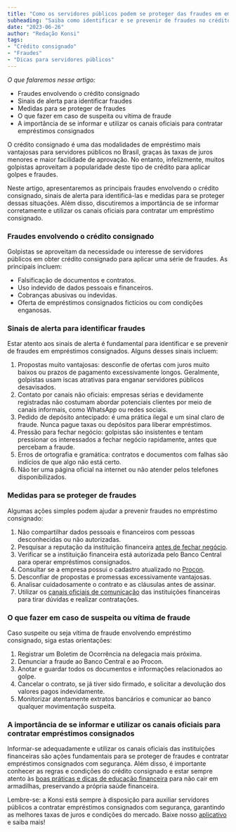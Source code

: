 ```yaml
---
title: "Como os servidores públicos podem se proteger das fraudes em empréstimos consignados"
subheading: "Saiba como identificar e se prevenir de fraudes no crédito consignado."
date: "2023-06-26"
author: "Redação Konsi"
tags:
- "Crédito consignado"
- "Fraudes"
- "Dicas para servidores públicos"
---
```


_O que falaremos nesse artigo:_
- Fraudes envolvendo o crédito consignado
- Sinais de alerta para identificar fraudes
- Medidas para se proteger de fraudes
- O que fazer em caso de suspeita ou vítima de fraude
- A importância de se informar e utilizar os canais oficiais para contratar empréstimos consignados

O crédito consignado é uma das modalidades de empréstimo mais vantajosas para servidores públicos no Brasil, graças às taxas de juros menores e maior facilidade de aprovação. No entanto, infelizmente, muitos golpistas aproveitam a popularidade deste tipo de crédito para aplicar golpes e fraudes. 

Neste artigo, apresentaremos as principais fraudes envolvendo o crédito consignado, sinais de alerta para identificá-las e medidas para se proteger dessas situações. Além disso, discutiremos a importância de se informar corretamente e utilizar os canais oficiais para contratar um empréstimo consignado.

### Fraudes envolvendo o crédito consignado

Golpistas se aproveitam da necessidade ou interesse de servidores públicos em obter crédito consignado para aplicar uma série de fraudes. As principais incluem:

- Falsificação de documentos e contratos.
- Uso indevido de dados pessoais e financeiros.
- Cobranças abusivas ou indevidas.
- Oferta de empréstimos consignados fictícios ou com condições enganosas.

### Sinais de alerta para identificar fraudes

Estar atento aos sinais de alerta é fundamental para identificar e se prevenir de fraudes em empréstimos consignados. Alguns desses sinais incluem:

1. Propostas muito vantajosas: desconfie de ofertas com juros muito baixos ou prazos de pagamento excessivamente longos. Geralmente, golpistas usam iscas atrativas para enganar servidores públicos desavisados. 
2. Contato por canais não oficiais: empresas sérias e devidamente registradas não costumam abordar potenciais clientes por meio de canais informais, como WhatsApp ou redes sociais. 
3. Pedido de depósito antecipado: é uma prática ilegal e um sinal claro de fraude. Nunca pague taxas ou depósitos para liberar empréstimos.
4. Pressão para fechar negócio: golpistas são insistentes e tentam pressionar os interessados a fechar negócio rapidamente, antes que percebam a fraude.
5. Erros de ortografia e gramática: contratos e documentos com falhas são indícios de que algo não está certo.
6. Não ter uma página oficial na internet ou não atender pelos telefones disponibilizados.

### Medidas para se proteger de fraudes

Algumas ações simples podem ajudar a prevenir fraudes no empréstimo consignado:

1. Não compartilhar dados pessoais e financeiros com pessoas desconhecidas ou não autorizadas.
2. Pesquisar a reputação da instituição financeira [antes de fechar negócio](https://konsi.com.br/postagens/5-dicas-para-escolher-um-emprestimo-consignado-sem-se-endividar).
3. Verificar se a instituição financeira está autorizada pelo Banco Central para operar empréstimos consignados.
4. Consultar se a empresa possui o cadastro atualizado no [Procon](http://www.procon.sp.gov.br/).
5. Desconfiar de propostas e promessas excessivamente vantajosas.
6. Analisar cuidadosamente o contrato e as cláusulas antes de assinar.
7. Utilizar os [canais oficiais de comunicação](https://konsi.com.br/postagens/faca-seu-emprestimo-consignado-com-seguranca) das instituições financeiras para tirar dúvidas e realizar contratações.

### O que fazer em caso de suspeita ou vítima de fraude

Caso suspeite ou seja vítima de fraude envolvendo empréstimo consignado, siga estas orientações:

1. Registrar um Boletim de Ocorrência na delegacia mais próxima.
2. Denunciar a fraude ao Banco Central e ao Procon.
3. Anotar e guardar todos os documentos e informações relacionados ao golpe.
4. Cancelar o contrato, se já tiver sido firmado, e solicitar a devolução dos valores pagos indevidamente.
5. Monitorizar atentamente extratos bancários e comunicar ao banco qualquer movimentação suspeita.

### A importância de se informar e utilizar os canais oficiais para contratar empréstimos consignados

Informar-se adequadamente e utilizar os canais oficiais das instituições financeiras são ações fundamentais para se proteger de fraudes e contratar empréstimos consignados com segurança. Além disso, é importante conhecer as regras e condições do crédito consignado e estar sempre atento às [boas práticas e dicas de educação financeira](https://konsi.com.br/postagens/a-importancia-da-educacao-financeira-para-servidores-pblicos-e-como-implement-la-em-sua-vida) para não cair em armadilhas, preservando a própria saúde financeira. 

Lembre-se: a Konsi está sempre à disposição para auxiliar servidores públicos a contratar empréstimos consignados com segurança, garantindo as melhores taxas de juros e condições do mercado. Baixe nosso [aplicativo](https://konsi.com.br/download) e saiba mais!